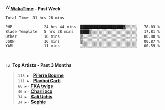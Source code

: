 <img src="https://github.com/dxnter/dxnter/assets/17434202/67b21fa4-d36d-46f9-9dec-f23d976b00ef" alt="WakaTime Logo" width="14" height="18"/><a href="https://wakatime.com/@dxnter" target="_blank"><strong> WakaTime</strong></a><strong> - Past Week</strong>

<!--START_SECTION:waka-->

```txt
Total Time: 31 hrs 26 mins

PHP              24 hrs 44 mins  ███████████████████▓░░░░░   78.03 %
Blade Template   5 hrs 38 mins   ████▒░░░░░░░░░░░░░░░░░░░░   17.81 %
Other            16 mins         ▒░░░░░░░░░░░░░░░░░░░░░░░░   00.88 %
JSON             16 mins         ▒░░░░░░░░░░░░░░░░░░░░░░░░   00.87 %
YAML             11 mins         ░░░░░░░░░░░░░░░░░░░░░░░░░   00.59 %
```

<!--END_SECTION:waka-->

<br/>

<!--START_LASTFM_ARTISTS:{"period": "3month", "rows": 6}-->
<a href="https://last.fm" target="_blank"><img src="https://user-images.githubusercontent.com/17434202/215290617-e793598d-d7c9-428f-9975-156db1ba89cc.svg" alt="Last.fm Logo" width="18" height="13"/></a> **Top Artists - Past 3 Months**

> `118 ▶️` ∙ **[Pi’erre Bourne](https://www.last.fm/music/Pi%E2%80%99erre+Bourne)**<br/>
> `111 ▶️` ∙ **[Playboi Carti](https://www.last.fm/music/Playboi+Carti)**<br/>
> `66 ▶️` ∙ **[FKA twigs](https://www.last.fm/music/FKA+twigs)**<br/>
> `46 ▶️` ∙ **[Charli xcx](https://www.last.fm/music/Charli+xcx)**<br/>
> `34 ▶️` ∙ **[Kali Uchis](https://www.last.fm/music/Kali+Uchis)**<br/>
> `34 ▶️` ∙ **[Sophie](https://www.last.fm/music/Sophie)**<br/>
<!--END_LASTFM_ARTISTS-->
